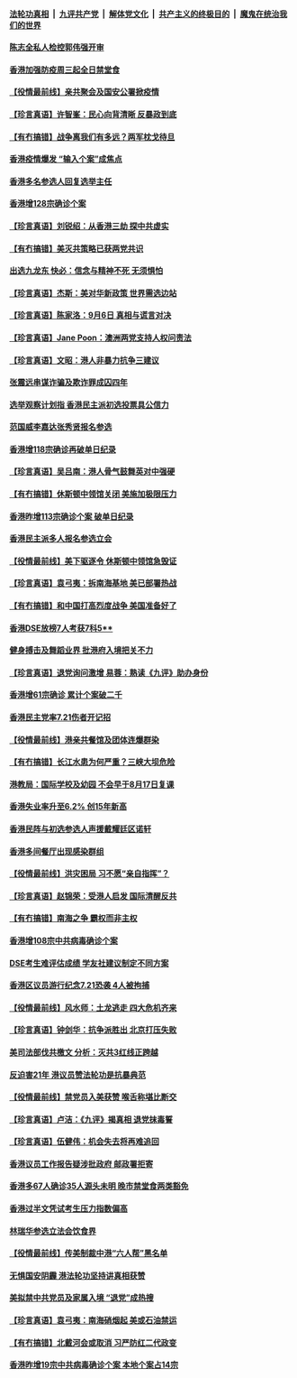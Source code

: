 

####  [法轮功真相](../../../../basic/blob/master/README.md?t=07282131) &nbsp;|&nbsp; [九评共产党](../../../../9ping.md/blob/master/README.md?t=07282131) &nbsp;|&nbsp; [解体党文化](../../../../jtdwh.md/blob/master/README.md?t=07282131)  &nbsp;|&nbsp; [共产主义的终极目的](../../../../gczydzjmd.md/blob/master/README.md?t=07282131) &nbsp;|&nbsp; [魔鬼在统治我们的世界](../../../../mgztzwmdsj.md/blob/master/README.md?t=07282131) 

#### [陈志全私人检控郭伟强开审](../pages/nsc415/n12288204.md?t=07282131) 

#### [香港加强防疫周三起全日禁堂食](../pages/nsc415/n12288172.md?t=07282131) 

#### [【役情最前线】亲共聚会及国安公署掀疫情](../pages/nsc415/n12287759.md?t=07282131) 

#### [【珍言真语】许智峯：民心向背清晰 反暴政到底](../pages/nsc415/n12287184.md?t=07282131) 

#### [【有冇搞错】战争离我们有多远？两军枕戈待旦](../pages/nsc415/n12287620.md?t=07282131) 

#### [香港疫情爆发 “输入个案”成焦点](../pages/nsc415/n12285536.md?t=07282131) 

#### [香港多名参选人回复选举主任](../pages/nsc415/n12285530.md?t=07282131) 

#### [香港增128宗确诊个案](../pages/nsc415/n12285556.md?t=07282131) 

#### [【珍言真语】刘锐绍：从香港三劫 探中共虚实](../pages/nsc415/n12285363.md?t=07282131) 

#### [【有冇搞错】美灭共策略已获两党共识](../pages/nsc415/n12285277.md?t=07282131) 

#### [出选九龙东 快必：信念与精神不死 无须惧怕](../pages/nsc415/n12284606.md?t=07282131) 

#### [【珍言真语】杰斯：美对华新政策 世界需选边站](../pages/nsc415/n12284484.md?t=07282131) 

#### [【珍言真语】陈家洛：9月6日 真相与谎言对决](../pages/nsc415/n12282166.md?t=07282131) 

#### [【珍言真语】Jane Poon：澳洲两党支持人权问责法](../pages/nsc415/n12281209.md?t=07282131) 

#### [【珍言真语】文昭：港人非暴力抗争三建议](../pages/nsc415/n12278448.md?t=07282131) 

#### [张震远串谋诈骗及欺诈罪成囚四年](../pages/nsc415/n12279642.md?t=07282131) 

#### [选举观察计划指 香港民主派初选投票具公信力](../pages/nsc415/n12279629.md?t=07282131) 

#### [范国威李嘉达张秀贤报名参选](../pages/nsc415/n12279585.md?t=07282131) 

#### [香港增118宗确诊再破单日纪录](../pages/nsc415/n12279552.md?t=07282131) 

#### [【珍言真语】吴吕南：港人骨气鼓舞英对中强硬](../pages/nsc415/n12278467.md?t=07282131) 

#### [【有冇搞错】休斯顿中领馆关闭 美施加极限压力](../pages/nsc415/n12277854.md?t=07282131) 

#### [香港昨增113宗确诊个案 破单日纪录](../pages/nsc415/n12276715.md?t=07282131) 

#### [香港民主派多人报名参选立会](../pages/nsc415/n12276646.md?t=07282131) 

#### [【役情最前线】美下驱逐令 休斯顿中领馆急毁证](../pages/nsc415/n12276476.md?t=07282131) 

#### [【珍言真语】袁弓夷：拆南海基地 美已部署热战](../pages/nsc415/n12275552.md?t=07282131) 

#### [【有冇搞错】和中国打高烈度战争 美国准备好了](../pages/nsc415/n12276114.md?t=07282131) 

#### [香港DSE放榜7人考获7科5**](../pages/nsc415/n12273934.md?t=07282131) 

#### [健身搏击及舞蹈业界 批港府入境把关不力](../pages/nsc415/n12273874.md?t=07282131) 

#### [【珍言真语】退党询问激增 易蓉：熟读《九评》助办身份](../pages/nsc415/n12273801.md?t=07282131) 

#### [香港增61宗确诊 累计个案破二千](../pages/nsc415/n12273852.md?t=07282131) 

#### [香港民主党率7.21伤者开记招](../pages/nsc415/n12273820.md?t=07282131) 

#### [【役情最前线】港亲共餐馆及团体连爆群染](../pages/nsc415/n12273678.md?t=07282131) 

#### [【有冇搞错】长江水患为何严重？三峡大坝危险](../pages/nsc415/n12272970.md?t=07282131) 

#### [港教局：国际学校及幼园 不会早于8月17日复课](../pages/nsc415/n12271197.md?t=07282131) 

#### [香港失业率升至6.2% 创15年新高](../pages/nsc415/n12271136.md?t=07282131) 

#### [香港民阵与初选参选人声援戴耀廷区诺轩](../pages/nsc415/n12271164.md?t=07282131) 

#### [香港多间餐厅出现感染群组](../pages/nsc415/n12270987.md?t=07282131) 

#### [【役情最前线】洪灾困局 习不愿“亲自指挥”？](../pages/nsc415/n12270391.md?t=07282131) 

#### [【珍言真语】赵锦荣：受港人启发 国际清醒反共](../pages/nsc415/n12270051.md?t=07282131) 

#### [【有冇搞错】南海之争 霸权而非主权](../pages/nsc415/n12270333.md?t=07282131) 

#### [香港增108宗中共病毒确诊个案](../pages/nsc415/n12268639.md?t=07282131) 

#### [DSE考生难评估成绩 学友社建议制定不同方案](../pages/nsc415/n12268626.md?t=07282131) 

#### [香港区议员游行纪念7.21恐袭 4人被拘捕](../pages/nsc415/n12268429.md?t=07282131) 

#### [【役情最前线】风水师：土龙逃走 四大危机齐来](../pages/nsc415/n12267854.md?t=07282131) 

#### [【珍言真语】钟剑华：抗争派胜出 北京打压失败](../pages/nsc415/n12267130.md?t=07282131) 

#### [美司法部伐共檄文 分析：灭共3红线正跨越](../pages/nsc415/n12268066.md?t=07282131) 

#### [反迫害21年 港议员赞法轮功是抗暴典范](../pages/nsc415/n12268167.md?t=07282131) 

#### [【役情最前线】禁党员入美获赞 喉舌称堪比断交](../pages/nsc415/n12264404.md?t=07282131) 

#### [【珍言真语】卢洁：《九评》揭真相 退党抹毒誓](../pages/nsc415/n12263667.md?t=07282131) 

#### [【珍言真语】伍健伟：机会失去将再难追回](../pages/nsc415/n12262217.md?t=07282131) 

#### [香港议员工作报告疑涉批政府 邮政署拒寄](../pages/nsc415/n12262185.md?t=07282131) 

#### [香港多67人确诊35人源头未明 晚市禁堂食两类豁免](../pages/nsc415/n12262172.md?t=07282131) 

#### [香港过半文凭试考生压力指数偏高](../pages/nsc415/n12262160.md?t=07282131) 

#### [林瑞华参选立法会饮食界](../pages/nsc415/n12262122.md?t=07282131) 

#### [【役情最前线】传美制裁中港“六人帮”黑名单](../pages/nsc415/n12261425.md?t=07282131) 

#### [无惧国安阴霾 港法轮功坚持讲真相获赞](../pages/nsc415/n12260818.md?t=07282131) 

#### [美拟禁中共党员及家属入境 “退党”成热搜](../pages/nsc415/n12261905.md?t=07282131) 

#### [【珍言真语】袁弓夷：南海硝烟起 美或石油禁运](../pages/nsc415/n12260718.md?t=07282131) 

#### [【有冇搞错】北戴河会或取消 习严防红二代政变](../pages/nsc415/n12261281.md?t=07282131) 

#### [香港昨增19宗中共病毒确诊个案 本地个案占14宗](../pages/nsc415/n12259226.md?t=07282131) 

